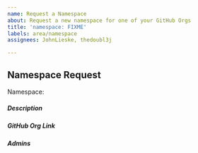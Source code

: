 ```yaml
---
name: Request a Namespace
about: Request a new namespace for one of your GitHub Orgs
title: 'namespace: FIXME'
labels: area/namespace
assignees: JohnLieske, thedoubl3j

---
```


## Namespace Request
Namespace: 

##### Description
<!--- One line description, will be visible in Galaxy--->

##### GitHub Org Link
<!--- Please provide us with a link to your GitHub org -->

##### Admins
<!--- Please provide us with a list of Galaxy users who you would like to set up as admins on this namespace -->
<!--- Please ensure each admin has logged into galaxy.ansible.com, which will create their user account -->
